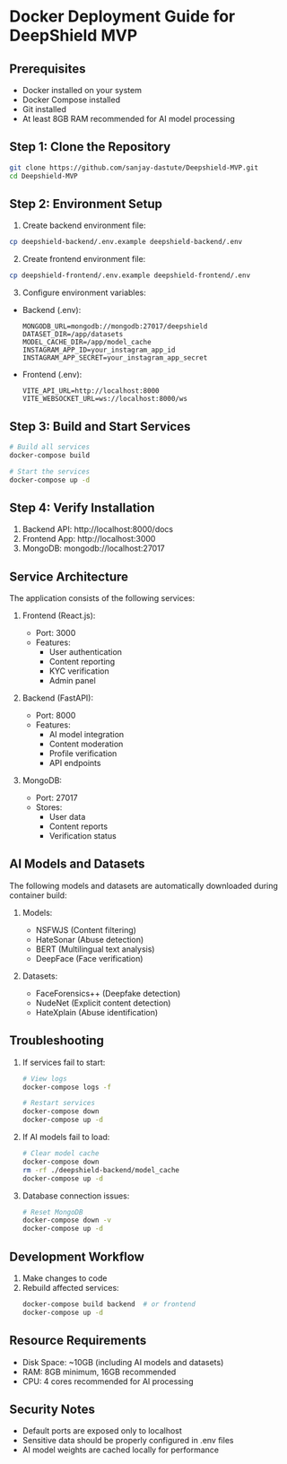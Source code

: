 # Docker Deployment Guide for DeepShield MVP

## Prerequisites
- Docker installed on your system
- Docker Compose installed
- Git installed
- At least 8GB RAM recommended for AI model processing

## Step 1: Clone the Repository
```bash
git clone https://github.com/sanjay-dastute/Deepshield-MVP.git
cd Deepshield-MVP
```

## Step 2: Environment Setup
1. Create backend environment file:
```bash
cp deepshield-backend/.env.example deepshield-backend/.env
```

2. Create frontend environment file:
```bash
cp deepshield-frontend/.env.example deepshield-frontend/.env
```

3. Configure environment variables:
- Backend (.env):
  ```
  MONGODB_URL=mongodb://mongodb:27017/deepshield
  DATASET_DIR=/app/datasets
  MODEL_CACHE_DIR=/app/model_cache
  INSTAGRAM_APP_ID=your_instagram_app_id
  INSTAGRAM_APP_SECRET=your_instagram_app_secret
  ```

- Frontend (.env):
  ```
  VITE_API_URL=http://localhost:8000
  VITE_WEBSOCKET_URL=ws://localhost:8000/ws
  ```

## Step 3: Build and Start Services
```bash
# Build all services
docker-compose build

# Start the services
docker-compose up -d
```

## Step 4: Verify Installation
1. Backend API: http://localhost:8000/docs
2. Frontend App: http://localhost:3000
3. MongoDB: mongodb://localhost:27017

## Service Architecture
The application consists of the following services:

1. Frontend (React.js):
   - Port: 3000
   - Features:
     - User authentication
     - Content reporting
     - KYC verification
     - Admin panel

2. Backend (FastAPI):
   - Port: 8000
   - Features:
     - AI model integration
     - Content moderation
     - Profile verification
     - API endpoints

3. MongoDB:
   - Port: 27017
   - Stores:
     - User data
     - Content reports
     - Verification status

## AI Models and Datasets
The following models and datasets are automatically downloaded during container build:

1. Models:
   - NSFWJS (Content filtering)
   - HateSonar (Abuse detection)
   - BERT (Multilingual text analysis)
   - DeepFace (Face verification)

2. Datasets:
   - FaceForensics++ (Deepfake detection)
   - NudeNet (Explicit content detection)
   - HateXplain (Abuse identification)

## Troubleshooting
1. If services fail to start:
   ```bash
   # View logs
   docker-compose logs -f

   # Restart services
   docker-compose down
   docker-compose up -d
   ```

2. If AI models fail to load:
   ```bash
   # Clear model cache
   docker-compose down
   rm -rf ./deepshield-backend/model_cache
   docker-compose up -d
   ```

3. Database connection issues:
   ```bash
   # Reset MongoDB
   docker-compose down -v
   docker-compose up -d
   ```

## Development Workflow
1. Make changes to code
2. Rebuild affected services:
   ```bash
   docker-compose build backend  # or frontend
   docker-compose up -d
   ```

## Resource Requirements
- Disk Space: ~10GB (including AI models and datasets)
- RAM: 8GB minimum, 16GB recommended
- CPU: 4 cores recommended for AI processing

## Security Notes
- Default ports are exposed only to localhost
- Sensitive data should be properly configured in .env files
- AI model weights are cached locally for performance
